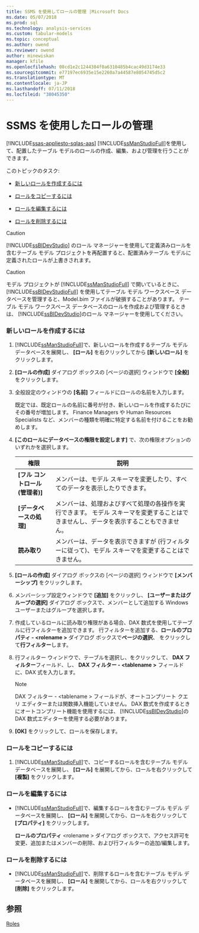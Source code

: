 ```yaml
---
title: SSMS を使用してロールの管理 |Microsoft Docs
ms.date: 05/07/2018
ms.prod: sql
ms.technology: analysis-services
ms.custom: tabular-models
ms.topic: conceptual
ms.author: owend
ms.reviewer: owend
author: minewiskan
manager: kfile
ms.openlocfilehash: 08cd1e2c1244304f0a6310485b4cac49d3174e33
ms.sourcegitcommit: e77197ec6935e15e2260a7a44587e8054745d5c2
ms.translationtype: MT
ms.contentlocale: ja-JP
ms.lasthandoff: 07/11/2018
ms.locfileid: "38045350"
---
```

# <a name="manage-roles-by-using-ssms"></a>SSMS を使用したロールの管理 
[!INCLUDE[ssas-appliesto-sqlas-aas](../../includes/ssas-appliesto-sqlas-aas.md)]
  [!INCLUDE[ssManStudioFull](../../includes/ssmanstudiofull-md.md)]を使用して、配置したテーブル モデルのロールの作成、編集、および管理を行うことができます。  
  
 このトピックのタスク:  
  
-   [新しいロールを作成するには](#bkmk_new_role)  
  
-   [ロールをコピーするには](#bkmk_copy_role)  
  
-   [ロールを編集するには](#bkmk_edit_role)  
  
-   [ロールを削除するには](#bkmk_deletet_role)  
  
> [!CAUTION]  
>  [!INCLUDE[ssBIDevStudio](../../includes/ssbidevstudio-md.md)] のロール マネージャーを使用して定義済みロールを含むテーブル モデル プロジェクトを再配置すると、配置済みテーブル モデルに定義されたロールが上書きされます。  
  
> [!CAUTION]  
>  モデル プロジェクトが [!INCLUDE[ssManStudioFull](../../includes/ssmanstudiofull-md.md)] で開いているときに、 [!INCLUDE[ssBIDevStudioFull](../../includes/ssbidevstudiofull-md.md)] を使用してテーブル モデル ワークスペース データベースを管理すると、Model.bim ファイルが破損することがあります。 テーブル モデル ワークスペース データベースのロールを作成および管理するときは、 [!INCLUDE[ssBIDevStudio](../../includes/ssbidevstudio-md.md)]のロール マネージャーを使用してください。  
  
###  <a name="bkmk_new_role"></a> 新しいロールを作成するには  
  
1.  [!INCLUDE[ssManStudioFull](../../includes/ssmanstudiofull-md.md)]で、新しいロールを作成するテーブル モデル データベースを展開し、 **[ロール]** を右クリックしてから **[新しいロール]** をクリックします。  
  
2.  **[ロールの作成]** ダイアログ ボックスの [ページの選択] ウィンドウで **[全般]** をクリックします。  
  
3.  全般設定のウィンドウの **[名前]** フィールドにロールの名前を入力します。  
  
     既定では、既定ロールの名前に番号が付き、新しいロールを作成するたびにその番号が増加します。 Finance Managers や Human Resources Specialists など、メンバーの種類を明確に特定する名前を付けることをお勧めします。  
  
4.  **[このロールにデータベースの権限を設定します]** で、次の権限オプションのいずれかを選択します。  
  
    |権限|説明|  
    |----------------|-----------------|  
    |**[フル コントロール (管理者)]**|メンバーは、モデル スキーマを変更したり、すべてのデータを表示したりできます。|  
    |**[データベースの処理]**|メンバーは、処理およびすべて処理の各操作を実行できます。 モデル スキーマを変更することはできませんし、データを表示することもできません。|  
    |**読み取り**|メンバーは、データを表示できますが (行フィルターに従って)、モデル スキーマを変更することはできません。|  
  
5.  **[ロールの作成]** ダイアログ ボックスの [ページの選択] ウィンドウで **[メンバーシップ]** をクリックします。  
  
6.  メンバーシップ設定ウィンドウで **[追加]** をクリックし、 **[ユーザーまたはグループの選択]** ダイアログ ボックスで、メンバーとして追加する Windows ユーザーまたはグループを選択します。  
  
7.  作成しているロールに読み取り権限がある場合、DAX 数式を使用してテーブルに行フィルターを追加できます。 行フィルターを追加する、**ロールのプロパティ - \<rolename >**  ダイアログ ボックスで**ページの選択**、 をクリックして**行フィルター**します。  
  
8.  行フィルター ウィンドウで、テーブルを選択し、をクリックして、 **DAX フィルター**フィールド、し、 **DAX フィルター - \<tablename >** フィールドに、DAX 式を入力します。  
  
    > [!NOTE]  
    >  DAX フィルター - \<tablename > フィールドが、オートコンプリート クエリ エディターまたは関数挿入機能していません。 DAX 数式を作成するときにオートコンプリート機能を使用するには、 [!INCLUDE[ssBIDevStudio](../../includes/ssbidevstudio-md.md)]の DAX 数式エディターを使用する必要があります。  
  
9. **[OK]** をクリックして、ロールを保存します。  
  
###  <a name="bkmk_copy_role"></a> ロールをコピーするには  
  
1.  [!INCLUDE[ssManStudioFull](../../includes/ssmanstudiofull-md.md)]で、コピーするロールを含むテーブル モデル データベースを展開し、 **[ロール]** を展開してから、ロールを右クリックして **[複製]** をクリックします。  
  
###  <a name="bkmk_edit_role"></a> ロールを編集するには  
  
-   [!INCLUDE[ssManStudioFull](../../includes/ssmanstudiofull-md.md)]で、編集するロールを含むテーブル モデル データベースを展開し、 **[ロール]** を展開してから、ロールを右クリックして **[プロパティ]** をクリックします。  
  
     **ロールのプロパティ** \<rolename > ダイアログ ボックスで、アクセス許可を変更、追加またはメンバーの削除、および行フィルターの追加/編集します。  
  
###  <a name="bkmk_deletet_role"></a> ロールを削除するには  
  
-   [!INCLUDE[ssManStudioFull](../../includes/ssmanstudiofull-md.md)]で、削除するロールを含むテーブル モデル データベースを展開し、 **[ロール]** を展開してから、ロールを右クリックして **[削除]** をクリックします。  
  
## <a name="see-also"></a>参照  
 [Roles](../../analysis-services/tabular-models/roles-ssas-tabular.md)  
  
  
